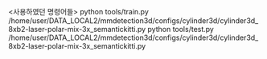 <사용하였던 명령어들>
python tools/train.py /home/user/DATA_LOCAL2/mmdetection3d/configs/cylinder3d/cylinder3d_8xb2-laser-polar-mix-3x_semantickitti.py 
python tools/test.py /home/user/DATA_LOCAL2/mmdetection3d/configs/cylinder3d/cylinder3d_8xb2-laser-polar-mix-3x_semantickitti.py 

